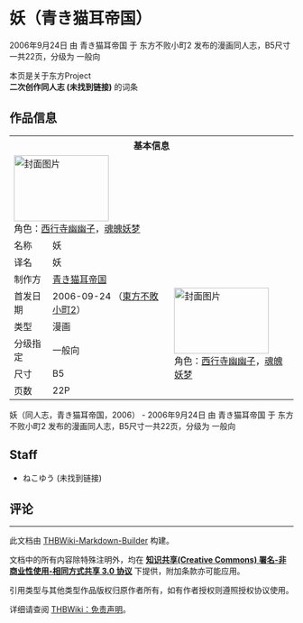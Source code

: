 # 妖（青き猫耳帝国）

<!-- source html: G:\repos\THBWiki-Markdown-Builder\THBWikiMarkdown\Temp\main\6\6b\ns0%3A%E5%A6%96%EF%BC%88%E9%9D%92%E3%81%8D%E7%8C%AB%E8%80%B3%E5%B8%9D%E5%9B%BD%EF%BC%89.html -->

2006年9月24日 由 青き猫耳帝国 于 东方不败小町2 发布的漫画同人志，B5尺寸一共22页，分级为 一般向

本页是关于东方Project  
 **二次创作同人志 (未找到链接)** 的词条
## 作品信息

<table><tbody><tr><th colspan="3">基本信息</th></tr><tr><td class="cover-artwork-mobile" colspan="2"><a href="./文件-妖（青き猫耳帝国）封面.jpg.md" class="image" title="封面图片"><img alt="封面图片" src="https://upload.thwiki.cc/thumb/8/8d/%E5%A6%96%EF%BC%88%E9%9D%92%E3%81%8D%E7%8C%AB%E8%80%B3%E5%B8%9D%E5%9B%BD%EF%BC%89%E5%B0%81%E9%9D%A2.jpg/168px-%E5%A6%96%EF%BC%88%E9%9D%92%E3%81%8D%E7%8C%AB%E8%80%B3%E5%B8%9D%E5%9B%BD%EF%BC%89%E5%B0%81%E9%9D%A2.jpg" decoding="async" loading="lazy" width="168" height="117" srcset="https://upload.thwiki.cc/thumb/8/8d/%E5%A6%96%EF%BC%88%E9%9D%92%E3%81%8D%E7%8C%AB%E8%80%B3%E5%B8%9D%E5%9B%BD%EF%BC%89%E5%B0%81%E9%9D%A2.jpg/252px-%E5%A6%96%EF%BC%88%E9%9D%92%E3%81%8D%E7%8C%AB%E8%80%B3%E5%B8%9D%E5%9B%BD%EF%BC%89%E5%B0%81%E9%9D%A2.jpg 1.5x, https://upload.thwiki.cc/thumb/8/8d/%E5%A6%96%EF%BC%88%E9%9D%92%E3%81%8D%E7%8C%AB%E8%80%B3%E5%B8%9D%E5%9B%BD%EF%BC%89%E5%B0%81%E9%9D%A2.jpg/336px-%E5%A6%96%EF%BC%88%E9%9D%92%E3%81%8D%E7%8C%AB%E8%80%B3%E5%B8%9D%E5%9B%BD%EF%BC%89%E5%B0%81%E9%9D%A2.jpg 2x" data-file-width="2288" data-file-height="1600"></a><div class="cover-char">角色：<a href="./西行寺幽幽子.md" title="西行寺幽幽子">西行寺幽幽子</a>，<a href="./魂魄妖梦.md" title="魂魄妖梦">魂魄妖梦</a></div></td>
</tr><tr><td class="label">名称</td><td colspan="2"> 妖 </td></tr><tr><td class="label">译名</td><td colspan="2"> 妖 </td></tr><tr><td class="label">制作方</td><td><a href="./青き猫耳帝国.md" title="青き猫耳帝国">青き猫耳帝国</a></td><td class="cover-artwork" rowspan="6" style="min-width:168px;"><a href="./文件-妖（青き猫耳帝国）封面.jpg.md" class="image" title="封面图片"><img alt="封面图片" src="https://upload.thwiki.cc/thumb/8/8d/%E5%A6%96%EF%BC%88%E9%9D%92%E3%81%8D%E7%8C%AB%E8%80%B3%E5%B8%9D%E5%9B%BD%EF%BC%89%E5%B0%81%E9%9D%A2.jpg/168px-%E5%A6%96%EF%BC%88%E9%9D%92%E3%81%8D%E7%8C%AB%E8%80%B3%E5%B8%9D%E5%9B%BD%EF%BC%89%E5%B0%81%E9%9D%A2.jpg" decoding="async" loading="lazy" width="168" height="117" srcset="https://upload.thwiki.cc/thumb/8/8d/%E5%A6%96%EF%BC%88%E9%9D%92%E3%81%8D%E7%8C%AB%E8%80%B3%E5%B8%9D%E5%9B%BD%EF%BC%89%E5%B0%81%E9%9D%A2.jpg/252px-%E5%A6%96%EF%BC%88%E9%9D%92%E3%81%8D%E7%8C%AB%E8%80%B3%E5%B8%9D%E5%9B%BD%EF%BC%89%E5%B0%81%E9%9D%A2.jpg 1.5x, https://upload.thwiki.cc/thumb/8/8d/%E5%A6%96%EF%BC%88%E9%9D%92%E3%81%8D%E7%8C%AB%E8%80%B3%E5%B8%9D%E5%9B%BD%EF%BC%89%E5%B0%81%E9%9D%A2.jpg/336px-%E5%A6%96%EF%BC%88%E9%9D%92%E3%81%8D%E7%8C%AB%E8%80%B3%E5%B8%9D%E5%9B%BD%EF%BC%89%E5%B0%81%E9%9D%A2.jpg 2x" data-file-width="2288" data-file-height="1600"></a><div class="cover-char">角色：<a href="./西行寺幽幽子.md" title="西行寺幽幽子">西行寺幽幽子</a>，<a href="./魂魄妖梦.md" title="魂魄妖梦">魂魄妖梦</a></div></td>
</tr><tr><td class="label">首发日期</td><td>2006-09-24&#160;（<a href="/展会作品列表?e=%E4%B8%9C%E6%96%B9%E4%B8%8D%E8%B4%A5%E5%B0%8F%E7%94%BA%232">東方不敗小町2</a>）</td></tr><tr><td class="label">类型</td><td>漫画</td></tr><tr><td class="label">分级指定</td><td>一般向</td></tr><tr><td class="label">尺寸</td><td>B5</td></tr><tr><td class="label">页数</td><td>22P</td></tr></tbody></table>

妖（同人志，青き猫耳帝国，2006） - 2006年9月24日 由 青き猫耳帝国 于 东方不败小町2 发布的漫画同人志，B5尺寸一共22页，分级为 一般向
## Staff
- ねこゆう (未找到链接)

## 评论




---

此文档由 [THBWiki-Markdown-Builder](https://github.com/Delsin-Yu/THBWiki-Markdown-Builder) 构建。

文档中的所有内容除特殊注明外，均在 [**知识共享(Creative Commons) 署名-非商业性使用-相同方式共享 3.0 协议**](https://creativecommons.org/licenses/by-sa/3.0/deed.zh-hans) 下提供，附加条款亦可能应用。

引用类型与其他类型作品版权归原作者所有，如有作者授权则遵照授权协议使用。

详细请查阅 [THBWiki：免责声明](https://thbwiki.cc/THBWiki:%E5%85%8D%E8%B4%A3%E5%A3%B0%E6%98%8E)。

